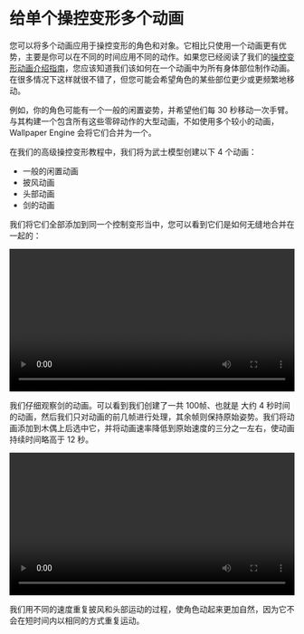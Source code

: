 # 给单个操控变形多个动画

您可以将多个动画应用于操控变形的角色和对象。它相比只使用一个动画更有优势，主要是你可以在不同的时间应用不同的动作。如果您已经阅读了我们的[操控变形动画介绍指南](/wallpaper-engine-docs/scene/puppet-warp/introduction)，您应该知道我们该如何在一个动画中为所有身体部位制作动画。在很多情况下这样就很不错了，但您可能会希望角色的某些部位更少或更频繁地移动。

例如，你的角色可能有一个一般的闲置姿势，并希望他们每 30 秒移动一次手臂。与其构建一个包含所有这些零碎动作的大型动画，不如使用多个较小的动画，Wallpaper Engine 会将它们合并为一个。

在我们的高级操控变形教程中，我们将为武士模型创建以下 4 个动画：

* 一般的闲置动画
* 披风动画
* 头部动画
* 剑的动画

我们将它们全部添加到同一个控制变形当中，您可以看到它们是如何无缝地合并在一起的：

<video width="100%" controls>
  <source :src="$withBase(/videos/puppet_warp_multiple_animations.mp4)" type="video/mp4">
  Your browser does not support the video tag.
</video>

我们仔细观察剑的动画。可以看到我们创建了一共 100帧、也就是 大约 4 秒时间的动画，然后我们只对动画的前几帧进行处理，其余帧则保持原始姿势。我们将动画添加到木偶上后选中它，并将动画速率降低到原始速度的三分之一左右，使动画持续时间略高于 12 秒。

<video width="100%" controls>
  <source :src="$withBase(/videos/puppet_warp_multiple_animations_sword.mp4)" type="video/mp4">
  Your browser does not support the video tag.
</video>

我们用不同的速度重复披风和头部运动的过程，使角色动起来更加自然，因为它不会在短时间内以相同的方式重复运动。